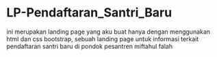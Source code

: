# LP-Pendaftaran_Santri_Baru
ini merupakan landing page yang aku buat hanya dengan menggunakan html dan css bootstrap, sebuah landing page untuk informasi terkait pendaftaran santri baru di pondok pesantren miftahul falah
